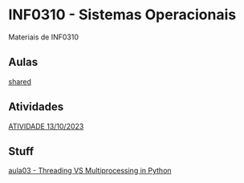 # INF0310 - Sistemas Operacionais
Materiais de INF0310

## Aulas
[shared](https://drive.google.com/drive/folders/13yPE7sOWP3H-XK_Lh3zdA6WMV-2LYMVA?usp=sharing)

## Atividades
[ATIVIDADE 13/10/2023]()

## Stuff
[aula03 - Threading VS Multiprocessing in Python](https://youtu.be/AZnGRKFUU0c?si=EdBny08y9OiJhAVs)
